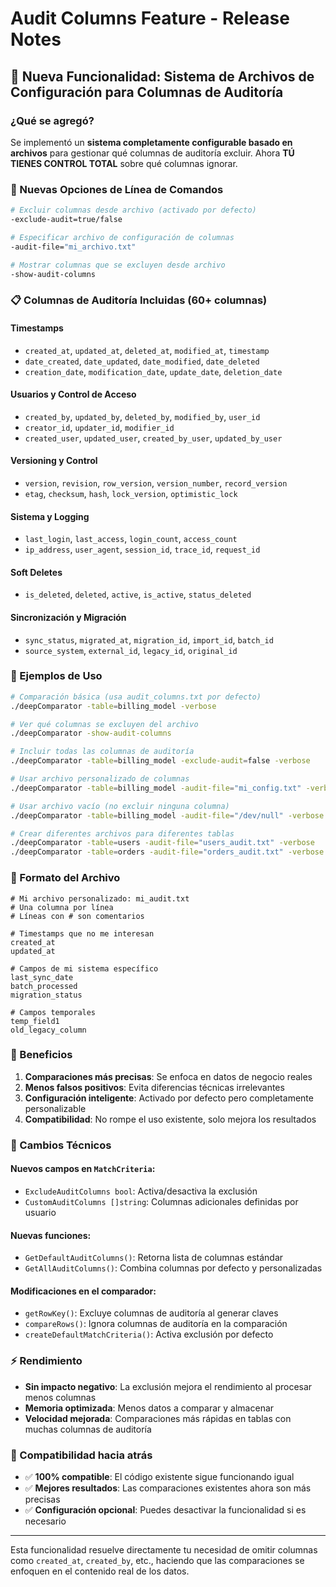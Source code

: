 # Audit Columns Feature - Release Notes

## 🎉 Nueva Funcionalidad: Sistema de Archivos de Configuración para Columnas de Auditoría

### ¿Qué se agregó?

Se implementó un **sistema completamente configurable basado en archivos** para gestionar qué columnas de auditoría excluir. Ahora **TÚ TIENES CONTROL TOTAL** sobre qué columnas ignorar.

### 🔧 Nuevas Opciones de Línea de Comandos

```bash
# Excluir columnas desde archivo (activado por defecto)
-exclude-audit=true/false

# Especificar archivo de configuración de columnas 
-audit-file="mi_archivo.txt"

# Mostrar columnas que se excluyen desde archivo
-show-audit-columns
```

### 📋 Columnas de Auditoría Incluidas (60+ columnas)

#### Timestamps
- `created_at`, `updated_at`, `deleted_at`, `modified_at`, `timestamp`
- `date_created`, `date_updated`, `date_modified`, `date_deleted`
- `creation_date`, `modification_date`, `update_date`, `deletion_date`

#### Usuarios y Control de Acceso  
- `created_by`, `updated_by`, `deleted_by`, `modified_by`, `user_id`
- `creator_id`, `updater_id`, `modifier_id`
- `created_user`, `updated_user`, `created_by_user`, `updated_by_user`

#### Versioning y Control
- `version`, `revision`, `row_version`, `version_number`, `record_version`
- `etag`, `checksum`, `hash`, `lock_version`, `optimistic_lock`

#### Sistema y Logging
- `last_login`, `last_access`, `login_count`, `access_count`
- `ip_address`, `user_agent`, `session_id`, `trace_id`, `request_id`

#### Soft Deletes
- `is_deleted`, `deleted`, `active`, `is_active`, `status_deleted`

#### Sincronización y Migración
- `sync_status`, `migrated_at`, `migration_id`, `import_id`, `batch_id`
- `source_system`, `external_id`, `legacy_id`, `original_id`

### 🚀 Ejemplos de Uso

```bash
# Comparación básica (usa audit_columns.txt por defecto)
./deepComparator -table=billing_model -verbose

# Ver qué columnas se excluyen del archivo
./deepComparator -show-audit-columns

# Incluir todas las columnas de auditoría 
./deepComparator -table=billing_model -exclude-audit=false -verbose

# Usar archivo personalizado de columnas
./deepComparator -table=billing_model -audit-file="mi_config.txt" -verbose

# Usar archivo vacío (no excluir ninguna columna)
./deepComparator -table=billing_model -audit-file="/dev/null" -verbose

# Crear diferentes archivos para diferentes tablas
./deepComparator -table=users -audit-file="users_audit.txt" -verbose
./deepComparator -table=orders -audit-file="orders_audit.txt" -verbose
```

### 📝 Formato del Archivo

```
# Mi archivo personalizado: mi_audit.txt
# Una columna por línea
# Líneas con # son comentarios

# Timestamps que no me interesan
created_at
updated_at

# Campos de mi sistema específico  
last_sync_date
batch_processed
migration_status

# Campos temporales
temp_field1
old_legacy_column
```

### 🎯 Beneficios

1. **Comparaciones más precisas**: Se enfoca en datos de negocio reales
2. **Menos falsos positivos**: Evita diferencias técnicas irrelevantes  
3. **Configuración inteligente**: Activado por defecto pero completamente personalizable
4. **Compatibilidad**: No rompe el uso existente, solo mejora los resultados

### 🔧 Cambios Técnicos

#### Nuevos campos en `MatchCriteria`:
- `ExcludeAuditColumns bool`: Activa/desactiva la exclusión
- `CustomAuditColumns []string`: Columnas adicionales definidas por usuario

#### Nuevas funciones:
- `GetDefaultAuditColumns()`: Retorna lista de columnas estándar
- `GetAllAuditColumns()`: Combina columnas por defecto y personalizadas

#### Modificaciones en el comparador:
- `getRowKey()`: Excluye columnas de auditoría al generar claves
- `compareRows()`: Ignora columnas de auditoría en la comparación
- `createDefaultMatchCriteria()`: Activa exclusión por defecto

### ⚡ Rendimiento

- **Sin impacto negativo**: La exclusión mejora el rendimiento al procesar menos columnas
- **Memoria optimizada**: Menos datos a comparar y almacenar
- **Velocidad mejorada**: Comparaciones más rápidas en tablas con muchas columnas de auditoría

### 🔄 Compatibilidad hacia atrás

- ✅ **100% compatible**: El código existente sigue funcionando igual
- ✅ **Mejores resultados**: Las comparaciones existentes ahora son más precisas
- ✅ **Configuración opcional**: Puedes desactivar la funcionalidad si es necesario

---

Esta funcionalidad resuelve directamente tu necesidad de omitir columnas como `created_at`, `created_by`, etc., haciendo que las comparaciones se enfoquen en el contenido real de los datos.